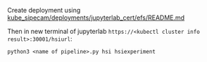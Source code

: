 Create deployment using [kube_sipecam/deployments/jupyterlab_cert/efs/README.md](https://github.com/CONABIO/kube_sipecam/blob/master/deployments/jupyterlab_cert/efs/README.md)

Then in new terminal of jupyterlab `https://<kubectl cluster info result>:30001/hsiurl`:

```
python3 <name of pipeline>.py hsi hsiexperiment
```
